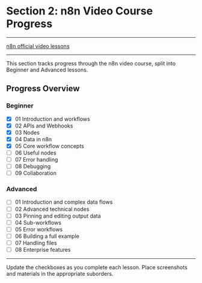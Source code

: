 # Section 2: n8n Video Course Progress

---

[n8n official video lessons](https://docs.n8n.io/video-courses/#beginner)

---

This section tracks progress through the n8n video course, split into Beginner and Advanced lessons.

## Progress Overview

### Beginner

- [x] 01 Introduction and workflows
- [x] 02 APIs and Webhooks
- [x] 03 Nodes
- [x] 04 Data in n8n
- [x] 05 Core workflow concepts
- [ ] 06 Useful nodes
- [ ] 07 Error handling
- [ ] 08 Debugging
- [ ] 09 Collaboration

### Advanced

- [ ] 01 Introduction and complex data flows
- [ ] 02 Advanced technical nodes
- [ ] 03 Pinning and editing output data
- [ ] 04 Sub-workflows
- [ ] 05 Error workflows
- [ ] 06 Building a full example
- [ ] 07 Handling files
- [ ] 08 Enterprise features

---

Update the checkboxes as you complete each lesson. Place screenshots and materials in the appropriate suborders.

